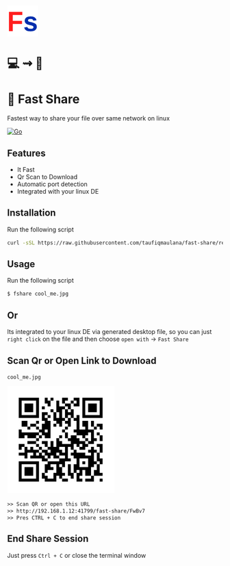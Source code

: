 ![Logo](icon.png)
# 💻 ⇝ 📱
# 🏁 Fast Share
Fastest way to share your file over same network on linux

[![Go](https://github.com/taufiqmaulana/fast-share/actions/workflows/go.yml/badge.svg)](https://github.com/taufiqmaulana/fast-share/actions/workflows/go.yml)


## Features
- It Fast
- Qr Scan to Download
- Automatic port detection
- Integrated with your linux DE

## Installation
Run the following script
```bash
curl -sSL https://raw.githubusercontent.com/taufiqmaulana/fast-share/refs/heads/master/install-linux.sh | bash
```

## Usage
Run the following script
```bash
$ fshare cool_me.jpg
```

## Or
Its integrated to your linux DE via generated desktop file, so you can just `right click` on the file and then choose `open with` -> `Fast Share`

## Scan Qr or Open Link to Download

```
cool_me.jpg
```
![Figure Qr](figure-qr.jpg)
```
>> Scan QR or open this URL
>> http://192.168.1.12:41799/fast-share/FwBv7
>> Pres CTRL + C to end share session
```

## End Share Session
Just press `Ctrl + C` or close the terminal window
